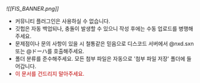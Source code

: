 *![[FIS_BANNER.png]]* 
* 커뮤니티 플러그인은 사용하실 수 없습니다.
* 깃헙은 자동 백업되나, 충돌이 발생할 수 있으니 작성 후에는 수동 업로드를 병행해주세요.
* 문제점이나 문의 사항이 있을 시 철통같은 믿음으로 디스코드 서버에서 @nxd.sxn 또는 @ドーハ를 호출해주세요.
* 폴더 분류를 준수해주세요. 모든 첨부 파일은 자동으로 '첨부 파일 저장' 폴더에 들어갑니다.
*  <font color="#c00000">이 문서를 건드리지 말아주세요.</font>